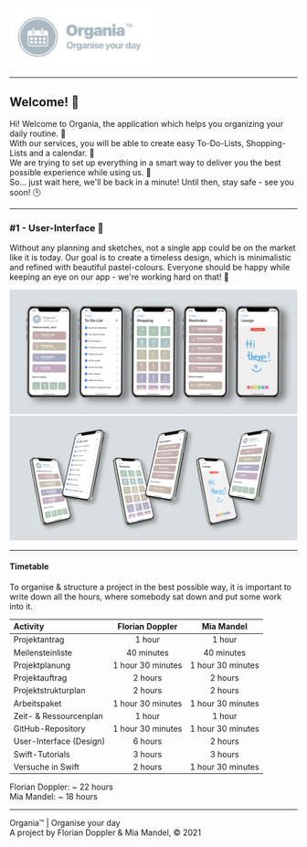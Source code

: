 <img src="https://github.com/floriandoppler/Organia/raw/main/Organise-Your-Day.png" width="50%"/>

---

## Welcome! 👋
Hi! Welcome to Organia, the application which helps you organizing your daily routine. 📝<br>
With our services, you will be able to create easy To-Do-Lists, Shopping-Lists and a calendar. 📆<br>
We are trying to set up everything in a smart way to deliver you the best possible experience while using us. 💯<br>
So... just wait here, we'll be back in a minute! Until then, stay safe - see you soon! 🕑<br>

---

### #1 - User-Interface 📱
Without any planning and sketches, not a single app could be on the market like it is today. Our goal is to create a timeless design, which is minimalistic and refined with beautiful pastel-colours. Everyone should be happy while keeping an eye on our app - we're working hard on that! 🙂

<img src="https://github.com/floriandoppler/Organia/raw/main/All-Screens.jpg"/>
<img src="https://github.com/floriandoppler/Organia/raw/main/Six-Screens.jpg"/>

---

#### Timetable
To organise & structure a project in the best possible way, it is important to write down all the hours, where somebody sat down and put some work into it.

Activity                 | Florian Doppler    | Mia Mandel
:----------------------- | :----------------: | :--------:
Projektantrag            | 1 hour             | 1 hour
Meilensteinliste         | 40 minutes         | 40 minutes
Projektplanung           | 1 hour 30 minutes  | 1 hour 30 minutes
Projektauftrag           | 2 hours            | 2 hours
Projektstrukturplan      | 2 hours            | 2 hours
Arbeitspaket             | 1 hour 30 minutes  | 1 hour 30 minutes
Zeit- & Ressourcenplan   | 1 hour             | 1 hour
GitHub-Repository        | 1 hour 30 minutes  | 1 hour 30 minutes
User-Interface (Design)  | 6 hours            | 2 hours
Swift-Tutorials          | 3 hours            | 3 hours
Versuche in Swift        | 2 hours            | 1 hour 30 minutes

Florian Doppler: ~ 22 hours<br>
Mia Mandel: ~ 18 hours

---

Organia™ | Organise your day<br>
A project by Florian Doppler & Mia Mandel, © 2021